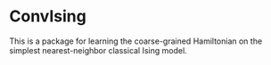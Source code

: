 # ConvIsing
This is a package for learning the coarse-grained Hamiltonian on the simplest nearest-neighbor classical Ising model.
